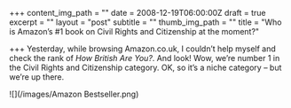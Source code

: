 +++
content_img_path = ""
date = 2008-12-19T06:00:00Z
draft = true
excerpt = ""
layout = "post"
subtitle = ""
thumb_img_path = ""
title = "Who is Amazon’s #1 book on Civil Rights and Citizenship at the moment?"

+++
Yesterday, while browsing Amazon.co.uk, I couldn’t help myself and check the rank of _How British Are You?_. And look! Wow, we’re number 1 in the Civil Rights and Citizenship category. OK, so it’s a niche category – but we’re up there.

![](/images/Amazon Bestseller.png)